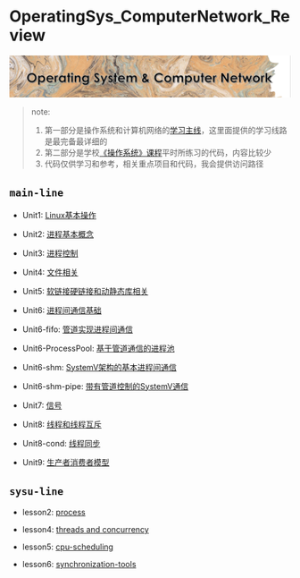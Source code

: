 # OperatingSys_ComputerNetwork_Review

![](./assets/logo.png)

> note:
> 1. 第一部分是操作系统和计算机网络的[学习主线](./main-line/)，这里面提供的学习线路是最完备最详细的
> 2. 第二部分是学校[《操作系统》课程](./sysu-line/)平时所练习的代码，内容比较少
> 3. 代码仅供学习和参考，相关重点项目和代码，我会提供访问路径

## `main-line`

- Unit1: [Linux基本操作](./main-line/复习一.Linux基础知识预备.md)

- Unit2: [进程基本概念](./main-line/复习二.进程.md)

- Unit3: [进程控制](./main-line/复习三.进程控制.md)

- Unit4: [文件相关](./main-line/复习四.基础IO和文件系统.md)

- Unit5: [软链接硬链接和动静态库相关](./main-line/复习五.软硬链接和动静态库.md)

- Unit6: [进程间通信基础](./main-line/复习六.进程间通信.md)

- Unit6-fifo: [管道实现进程间通信](./main-line/复习六.进程间通信.md)

- Unit6-ProcessPool: [基于管道通信的进程池](./main-line/复习六.进程间通信.md)

- Unit6-shm: [SystemV架构的基本进程间通信](./main-line/复习六.进程间通信.md)

- Unit6-shm-pipe: [带有管道控制的SystemV通信](./main-line/复习六.进程间通信.md)

- Unit7: [信号](./main-line/复习七.信号.md)

- Unit8: [线程和线程互斥](./main-line/复习八.线程.md)

- Unit8-cond: [线程同步](./main-line/复习八.线程.md)

- Unit9: [生产者消费者模型](./main-line/复习九.生产者消费者模型.md)

## `sysu-line`

- lesson2: [process](./sysu-line/lesson2-process/)

- lesson4: [threads and concurrency](./sysu-line/lesson4-threads-concurrency/)

- lesson5: [cpu-scheduling](./sysu-line/lesson5-cpu-scheduling/)

- lesson6: [synchronization-tools](./sysu-line/lesson6-synchronization-tools/)


